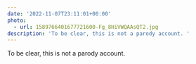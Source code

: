 ```yaml
---
date: '2022-11-07T23:11:01+00:00'
photo:
  - url: 1589766401677721600-Fg_8HiVWQAAsQT2.jpg
description: 'To be clear, this is not a parody account. '
---
```

To be clear, this is not a parody account. 
